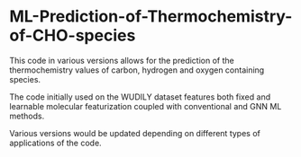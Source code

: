# ML-Prediction-of-Thermochemistry-of-CHO-species

This code in various versions allows for the prediction of the thermochemistry values of carbon, hydrogen and oxygen containing species.

The code initially used on the WUDILY dataset features both fixed and learnable molecular featurization coupled with conventional and GNN ML methods.

Various versions would be updated depending on different types of applications of the code.
